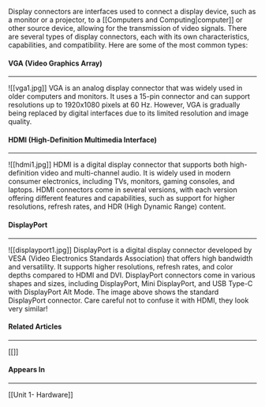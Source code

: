 Display connectors are interfaces used to connect a display device, such as a monitor or a projector, to a [[Computers and Computing|computer]] or other source device, allowing for the transmission of video signals. There are several types of display connectors, each with its own characteristics, capabilities, and compatibility. Here are some of the most common types:

#### VGA (Video Graphics Array)
<hr>
![[vga1.jpg]]
VGA is an analog display connector that was widely used in older computers and monitors. It uses a 15-pin connector and can support resolutions up to 1920x1080 pixels at 60 Hz. However, VGA is gradually being replaced by digital interfaces due to its limited resolution and image quality.

#### HDMI (High-Definition Multimedia Interface)
<hr>
![[hdmi1.jpg]]
HDMI is a digital display connector that supports both high-definition video and multi-channel audio. It is widely used in modern consumer electronics, including TVs, monitors, gaming consoles, and laptops. HDMI connectors come in several versions, with each version offering different features and capabilities, such as support for higher resolutions, refresh rates, and HDR (High Dynamic Range) content.

#### DisplayPort
<hr>
![[displayport1.jpg]]
DisplayPort is a digital display connector developed by VESA (Video Electronics Standards Association) that offers high bandwidth and versatility. It supports higher resolutions, refresh rates, and color depths compared to HDMI and DVI. DisplayPort connectors come in various shapes and sizes, including DisplayPort, Mini DisplayPort, and USB Type-C with DisplayPort Alt Mode. The image above shows the standard DisplayPort connector. Care careful not to confuse it with HDMI, they look very similar!

#### Related Articles
<hr>

[[]]

#### Appears In
<hr>

[[Unit 1- Hardware]]

